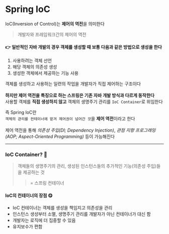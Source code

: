 # Spring IoC
IoC(Inversion of Control)는 **제어의 역전**을 의미한다
> 개발자와 프레임워크간의 제어의 역전

#### 👉 일반적인 자바 개발의 경우 객체를 생성할 때 보통 다음과 같은 방법으로 생성을 한다  
1. 사용하려는 객체 선언
2. 해당 객체의 의존성 생성
3. 생성한 객체에서 제공하는 기능 사용

객체를 생성하고 사용하는 일련의 작업을 개발자가 직접 제어하는 구조이다  
<br>
**하지만 제어 역전을 특징으로 하는 스프링은 기존 자바 개발 방식과 다르게 동작한다**  
사용할 객체를 **직접 생성하지 않고** 객체의 생명주기 관리를 `IoC Container`로 위임한다  

즉 Spring IoC란  
`객체의 관리를 컨테이너에 맡겨 제어권이 넘어간 것`을 **제어 역전**이라고 한다  
<br>
제어 역전을 통해 *의존성 주입(DI; Dependency Injection)*, *관점 지향 프로그래밍(AOP; Aspect-Oriented Programming)* 등이 가능해진다

***

### IoC Container? 🤔

> 객체들의 생명주기의 관리, 생성된 인스턴스들의 추가적인 기능(의존성 주입)들을 제공하는 것
>> = 스프링 컨테이너

#### IoC의 컨테이너의 장점 😋
* IoC 컨테이너는 객체를 생성을 책임지고 의존성을 관리
* 인스턴스 생성부터 소멸, 생명주기 관리를 개발자가 아닌 컨테이너가 대신 함
* 개발자는 로직에 더 집중할 수 있음
* 유지보수가 편함